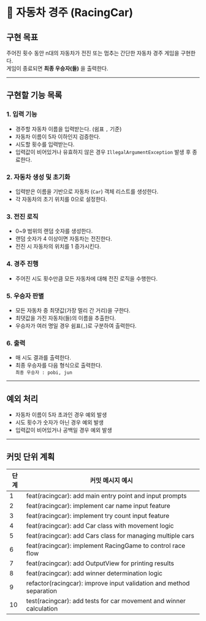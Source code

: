 # 🚗 자동차 경주 (RacingCar)

## 구현 목표
주어진 횟수 동안 n대의 자동차가 전진 또는 멈추는 간단한 자동차 경주 게임을 구현한다.  
게임이 종료되면 **최종 우승자(들)** 을 출력한다.

---

## 구현할 기능 목록
### 1. 입력 기능
- 경주할 자동차 이름을 입력받는다. (쉼표 `,` 기준)
- 자동차 이름이 5자 이하인지 검증한다.
- 시도할 횟수를 입력받는다.
- 입력값이 비어있거나 유효하지 않은 경우 `IllegalArgumentException` 발생 후 종료한다.

### 2. 자동차 생성 및 초기화
- 입력받은 이름을 기반으로 자동차 (`Car`) 객체 리스트를 생성한다.
- 각 자동차의 초기 위치를 0으로 설정한다.

### 3. 전진 로직
- 0~9 범위의 랜덤 숫자를 생성한다.
- 랜덤 숫자가 4 이상이면 자동차는 전진한다.
- 전진 시 자동차의 위치를 1 증가시킨다.

### 4. 경주 진행
- 주어진 시도 횟수만큼 모든 자동차에 대해 전진 로직을 수행한다.

### 5. 우승자 판별
- 모든 자동차 중 최댓값(가장 멀리 간 거리)을 구한다.
- 최댓값을 가진 자동차(들)의 이름을 추출한다.
- 우승자가 여러 명일 경우 쉼표(`,`)로 구분하여 출력한다.

### 6. 출력
- 매 시도 결과를 출력한다.
- 최종 우승자를 다음 형식으로 출력한다.  
`최종 우승자 : pobi, jun`

---

## 예외 처리
- 자동차 이름이 5자 초과인 경우 예외 발생
- 시도 횟수가 숫자가 아닌 경우 예외 발생
- 입력값이 비어있거나 공백일 경우 예외 발생

---

## 커밋 단위 계획
| 단계 | 커밋 메시지 예시 |
|------|------------------|
| 1 | feat(racingcar): add main entry point and input prompts |
| 2 | feat(racingcar): implement car name input feature |
| 3 | feat(racingcar): implement try count input feature |
| 4 | feat(racingcar): add Car class with movement logic |
| 5 | feat(racingcar): add Cars class for managing multiple cars |
| 6 | feat(racingcar): implement RacingGame to control race flow |
| 7 | feat(racingcar): add OutputView for printing results |
| 8 | feat(racingcar): add winner determination logic |
| 9 | refactor(racingcar): improve input validation and method separation |
| 10 | test(racingcar): add tests for car movement and winner calculation |
